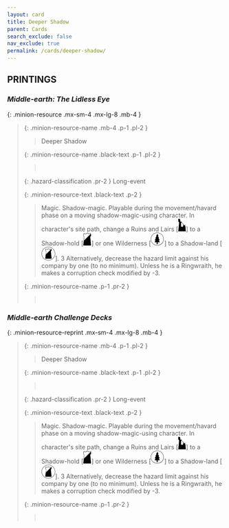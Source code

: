 ```yaml
---
layout: card
title: Deeper Shadow
parent: Cards
search_exclude: false
nav_exclude: true
permalink: /cards/deeper-shadow/
---
```


## PRINTINGS


### _Middle-earth: The Lidless Eye_

{: .minion-resource .mx-sm-4 .mx-lg-8 .mb-4 }
> {: .minion-resource-name .mb-4 .p-1 .pl-2 }
> > <div class="hazard-mp"></div>
> > <div class="card-name">Deeper Shadow</div>
>
> {: .minion-resource-name .black-text .p-1 .pl-2 }
> > &nbsp;
>
> {: .hazard-classification .pr-2 }
> Long-event
>
> {: .minion-resource-text .black-text .p-2 }
> > Magic. Shadow-magic. Playable during the movement/havard phase on a moving shadow-magic-using character. In character's site path, change a Ruins and Lairs \[![](/assets/images/ruinlair.svg)] to a Shadow-hold \[![](/assets/images/shadow-hold.svg)] or one Wilderness \[![](/assets/images/wilderness.svg)] to a Shadow-land \[![](/assets/images/shadow-land.svg)]. 3 Alternatively, decrease the hazard limit against his company by one (to no minimum). Unless he is a Ringwraith, he makes a corruption check modified by -3. 
> 
> {: .minion-resource-name .p-1 .pr-2 }
> > <div class="card-shield"></div>
> > <div class="card-corruption-white">&nbsp;</div>

### _Middle-earth Challenge Decks_

{: .minion-resource-reprint .mx-sm-4 .mx-lg-8 .mb-4 }
> {: .minion-resource-name .mb-4 .p-1 .pl-2 }
> > <div class="hazard-mp"></div>
> > <div class="card-name">Deeper Shadow</div>
>
> {: .minion-resource-name .black-text .p-1 .pl-2 }
> > &nbsp;
>
> {: .hazard-classification .pr-2 }
> Long-event
>
> {: .minion-resource-text .black-text .p-2 }
> > Magic. Shadow-magic. Playable during the movement/havard phase on a moving shadow-magic-using character. In character's site path, change a Ruins and Lairs \[![](/assets/images/ruinlair.svg)] to a Shadow-hold \[![](/assets/images/shadow-hold.svg)] or one Wilderness \[![](/assets/images/wilderness.svg)] to a Shadow-land \[![](/assets/images/shadow-land.svg)]. 3 Alternatively, decrease the hazard limit against his company by one (to no minimum). Unless he is a Ringwraith, he makes a corruption check modified by -3. 
> 
> {: .minion-resource-name .p-1 .pr-2 }
> > <div class="card-shield"></div>
> > <div class="card-corruption-white">&nbsp;</div>
